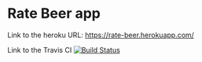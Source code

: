 # Rate Beer app

Link to the heroku URL:
https://rate-beer.herokuapp.com/

Link to the Travis CI
[![Build Status](https://travis-ci.org/gorupria/ratebeer.svg?branch=master)](https://travis-ci.org/gorupria/ratebeer)
